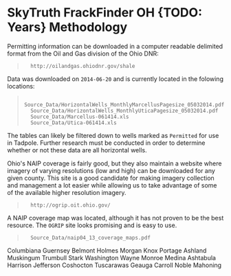 SkyTruth FrackFinder OH {TODO: Years} Methodology
=================================================


Permitting information can be downloaded in a computer readable delimited
format from the Oil and Gas division of the Ohio DNR:

>       http://oilandgas.ohiodnr.gov/shale

Data was downloaded on `2014-06-20` and is currently located in the folowing
locations:

>       Source_Data/HorizontalWells_MonthlyMarcellusPagesize_05032014.pdf
>       Source_Data/HorizontalWells_MonthlyUticaPagesize_05032014.pdf
>       Source_Data/Marcellus-061414.xls
>       Source_Data/Utica-061414.xls

The tables can likely be filtered down to wells marked as `Permitted` for
use in Tadpole.  Further research must be conducted in order to determine
whether or not these data are all horizontal wells.

Ohio's NAIP coverage is fairly good, but they also maintain a website where
imagery of varying resolutions (low and high) can be downloaded for any
given county.  This site is a good candidate for making imagery collection
and management a lot easier while allowing us to take advantage of some of
the available higher resolution imagery.

>       http://ogrip.oit.ohio.gov/

A NAIP coverage map was located, although it has not proven to be the best
resource.  The `OGRIP` site looks promising and is easy to use.

>       Source_Data/naip04_13_coverage_maps.pdf


Columbiana
Guernsey
Belmont
Holmes
Morgan
Knox
Portage
Ashland
Muskingum
Trumbull
Stark
Washington
Wayne
Monroe
Medina
Ashtabula
Harrison
Jefferson
Coshocton
Tuscarawas
Geauga
Carroll
Noble
Mahoning
